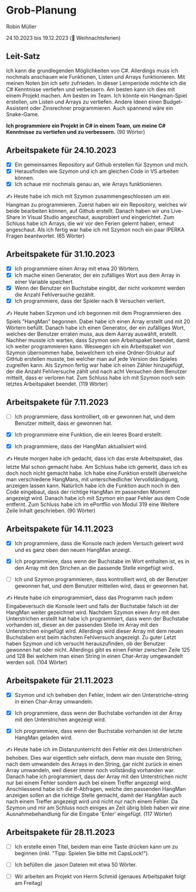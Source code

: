# Grob-Planung

Robin Müller

24.10.2023 bis 19.12.2023 (🎄 Weihnachtsferien)

## Leit-Satz

Ich kann die grundlegenden Möglichkeiten von C#. Allerdings muss ich nochmals anschauen wie Funktionen, Listen und Arrays funktionieren. Mit meinen Noten bin ich sehr zufrieden. In dieser Lernperiode möchte ich die C# Kenntnisse vertiefen und verbessern. Am besten kann ich dies mit einem Projekt machen. Am besten im Team. Ich könnte ein Hangman-Spiel erstellen, um Listen und Arrays zu vertiefen. Andere Ideen einen Budget-Assistent oder Zinsrechner programmieren. Auch spannend wäre ein Snake-Game.

**Ich programmiere ein Projekt in C# in einem Team, um meine C# Kenntnisse zu vertiefen und zu verbessern.** (90 Wörter)

## Arbeitspakete für 24.10.2023

- [x] Ein gemeinsames Repository auf Github erstellen für Szymon und mich.
- [x] Herausfinden wie Szymon und ich am gleichen Code in VS arbeiten können.
- [x] Ich schaue mir nochmals genau an, wie Arrays funktionieren.

✍️ Heute habe ich mich mit Szymon zusammengeschlossen um ein Hangman zu programmieren. Zuerst haben wir ein Repository, welches wir beide bearbeiten können, auf Github erstellt. Danach haben wir uns Live-Share in Visual Studio angeschaut, ausprobiert und eingerichtet. Zum Schluss habe ich Arrays, die wir vor den Ferien gelernt haben, erneut angeschaut. Als ich fertig war habe ich mit Szymon noch ein paar IPERKA Fragen beantwortet. (65 Wörter)

## Arbeitspakete für 31.10.2023

- [x] Ich programmiere einen Array mit etwa 20 Wörtern.
- [x] Ich mache einen Generator, der ein zufälliges Wort aus dem Array in einer Variable speichert.
- [x] Wenn der Benutzer ein Buchstabe eingibt, der nicht vorkommt werden die Anzahl Fehlversuche gezählt.
- [x] Ich programmiere, dass der Spieler nach 8 Versuchen verliert.

✍️ Heute haben Szymon und ich begonnen mit dem Programmieren des Spiels "HangMan" begonnen. Dabei habe ich einen Array erstellt und mit 20 Wörtern befüllt. Danach habe ich einen Generator, der ein zufälliges Wort, welches der Benutzer erraten muss, aus dem Aarray auswählt, erstellt. Nachher musste ich warten, dass Szymon sein Arbeitspaket beendet, damit ich weiter programmieren kann. Weswegen ich ein Arbeitspaket von Szymon übernommen habe, beiwelchem ich eine Ordner-Struktur auf GitHub erstellen musste, bei welcher man auf jede Version des Spieles zugreifen kann. Als Szymon fertig war habe ich einen Zähler hinzugefügt, der die Anzahl Fehlversuche zählt und nach acht Versuchen dem Benutzer mitteilt, dass er verloren hat. Zum Schluss habe ich mit Szymon noch sein letztes Arbeitspaket beendet. (119 Wörter)

## Arbeitspakete für 7.11.2023

- [ ] Ich programmiere, dass kontrolliert, ob er gewonnen hat, und dem Benutzer mitteilt, dass er gewonnen hat.
  
- [x] Ich programmiere eine Funktion, die ein leeres Board erstellt.
  
- [x] Ich pragrammiere, dass der HangMan aktualisiert wird.
  

✍️ Heute morgen habe ich gedacht, dass ich das erste Arbeitspaket, das letzte Mal schon gemacht habe. Am Schluss habe ich gemerkt, dass ich es doch noch nicht gemacht habe. Ich habe eine Funktion erstellt überwelche man verschiedene HangMans, mit unterschiedlicher Vervollständigung, anzeigen lassen kann. Natürlich habe ich die Funktion auch noch in den Code eingebaut, dass der richtige HangMan im passenden Moment angezeigt wird. Danach habe ich mit Szymon ein paar Fehler aus dem Code entfernt. Zum Schluss habe ich im ePortflio von Modul 319 eine Weitere Zeile Inhalt geschrieben. (90 Wörter)

## Arbeitspakete für 14.11.2023

- [x] Ich programmiere, dass die Konsole nach jedem Versuch geleert wird und es ganz oben den neuen HangMan anzeigt.
  
- [x] Ich programmiere, dass wenn der Buchstabe im Wort enthalten ist, es in den Array mit den Strichen an die passende Stelle eingefügt wird.
  
- [ ] Ich und Szymon programmieren, dass kontrolliert wird, ob der Benutzer gewonnen hat, und dem Benutzer mitteilen wird, dass er gewonnen hat.
  

✍️ Heute habe ich einprogrammiert, dass das Programm nach jedem Eingabeversuch die Konsole leert und falls der Buchstabe falsch ist der HangMan weiter gezeichnet wird. Nachdem Szymon einen Arry mit den Unterstrichen erstellt hat habe ich programmiert, dass wenn der Buchstabe vorhanden ist, dieser an der passenden Stelle im Array mit den Unterstrichen eingefügt wird. Allerdings wird dieser Array mit dem neuen Buchstaben erst beim nächsten Fehlversuch angezeigt. Zu guter Letzt haben Szymon und ich versucht herauszufinden, ob der Benutzer gewonnen hat oder nicht. Allerdings gibt es einen Fehler zwischen Zeile 125 und 128 Bei welchem man einen String in einen Char-Array umgewandelt werden soll. (104 Wörter)

## Arbeitspakete für 21.11.2023

- [x] Szymon und ich beheben den Fehler, indem wir den Unterstriche-string in einen Char-Array umwandeln.
  
- [x] Ich programmiere, dass wenn der Buchstabe vorhanden ist der Array mit den Unterstrichen angezeigt wird.
  
- [x] Ich programmiere, dass wenn der Buchstabe vorhanden ist der letzte HangMan geladen wird.
  

✍️ Heute habe ich im Distanzunterricht den Fehler mit den Unterstrichen behoben. Dies war eigentlich sehr einfach, denn man musste den String, nach dem umwandeln des Arrays in den String, gar nicht zurück in einen Array umwandeln, weil dieser immer noch vollständig vorhanden war. Danach habe ich programmiert, dass der Array mit den Unterstrichen nicht nur bei einem Fehler sondern auch bei einem Treffer angezeigt wird. Anschliessend habe ich die If-Abfragen, welche den passenden HangMan anzeigen sollen an die richtige Stelle gemacht, damit der HangMan auch nach einem Treffer angezeigt wird und nicht nur nach einem Fehler. Da Szymon und mir am Schluss noch einiges an Zeit übrig blieb haben wir eine Ausnahmebehandlung für die Eingabe 'Enter' eingefügt. (117 Wörter)

## Arbeitspakete für 28.11.2023

- [ ] Ich erstelle einen Titel, beidem man eine Taste drücken kann um zu beginnen (inkl. "Tipp: Spielen Sie bitte mit CapsLock!").
  
- [ ] Ich befüllen die .jason Dateien mit etwa 50 Wörter.
  
- [ ] Wir arbeiten am Projekt von Herrn Schmid (genaues Arbeitspaket folgt am Freitag)
